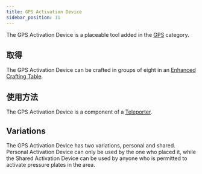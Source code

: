 ```yaml
---
title: GPS Activation Device
sidebar_position: 11
---
```


The GPS Activation Device is a placeable tool added in the [GPS](GPS) category.

## 取得

The GPS Activation Device can be crafted in groups of eight in an [Enhanced Crafting Table](Enhanced-Crafting-Table).

## 使用方法

The GPS Activation Device is a component of a [Teleporter](Teleporter).

## Variations

The GPS Activation Device has two variations, personal and shared. Personal Activation Device can only be used by the one who placed it, while the Shared Activation Device can be used by anyone who is permitted to activate pressure plates in the area.
